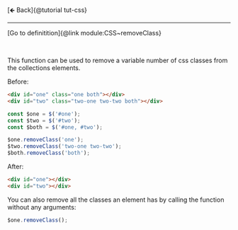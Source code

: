 [🡸 Back]{@tutorial tut-css}
___

[Go to definitition]{@link module:CSS~removeClass}

&nbsp;

This function can be used to remove a variable number of css classes from the collections elements.

Before:

```html
<div id="one" class="one both"></div>
<div id="two" class="two-one two-two both"></div>
```

```js
const $one = $('#one');
const $two = $('#two');
const $both = $('#one, #two');

$one.removeClass('one');
$two.removeClass('two-one two-two');
$both.removeClass('both');
```

After:

```html
<div id="one"></div>
<div id="two"></div>
```

You can also remove all the classes an element has by calling the function without any arguments:

```js
$one.removeClass();
```
